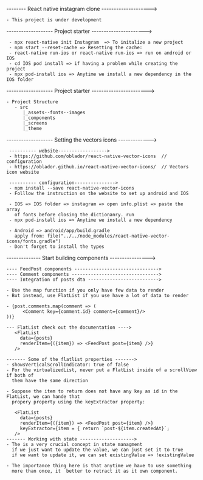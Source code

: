 
-------- React native instagram clone -------------------->
 
    - This project is under development

------------------- Project starter ---------------------->
 
     - npx react-native init Instagram  => To initalize a new project
     - npm start --reset-cache => Resetting the cache: 
     - react-native run-ios or react-native run-ios => run on android or IOS
     - cd IOS pod install => if having a problem while creating the project
     - npx pod-install ios => Anytime we install a new dependency in the IOS folder

------------------- Project starter ----------------------->

    - Project Structure
       - src
          |_assets--fonts--images
          |_components
          |_screens
          |_theme

------------------- Setting the vectors icons ------------->

     ---------- website------------------>
     - https://github.com/oblador/react-native-vector-icons  // configuration
     - https://oblador.github.io/react-native-vector-icons/  // Vectors icon website
     
     ---------- configuration--------------->
     - npm install --save react-native-vector-icons
     - Folllow the instruction on the website to set up android and IOS

     - IOS => IOS folder => instagram => open info.plist => paste the array 
       of fonts before closing the dictionanry. run 
     - npx pod-install ios => Anytime we install a new dependency

     - Android => android/app/build.gradle
       apply from: file("../../node_modules/react-native-vector-icons/fonts.gradle")
     - Don't forget to install the types

-------------- Start building components ---------------->

    ---- FeedPost components ------------------------------->
    ---- Comment components -------------------------------->
    ---- Integration of posts dta -------------------------->
   
    - Use the map function if you only have few data to render
    - But instead, use FlatList if you use have a lot of data to render

    - {post.comments.map(comment => (
          <Comment key={comment.id} comment={comment}/>
    ))}

    --- FlatList check out the documentation ---->
       <FlatList
         data={posts}
         renderItem={({item}) => <FeedPost post={item} />}
       />

    ------- Some of the flatlist properties ------->
    - showsVerticalScrollIndicator: true of false
    - For the virtualizedList, never put a FlatList inside of a scrollView if both of 
      them have the same direction

    - Suppose the item to return does not have any key as id in the FlatList, we can hande that 
      propery property using the keyExtractor property:
  
       <FlatList
         data={posts}
         renderItem={({item}) => <FeedPost post={item} />}
         keyExtractor={item = { return `post-${item.createdAt}`;
       />
    ------- Working with state -------------------->
    - The is a very crucial concept in state managment 
      if we just want to update the value, we can just set it to true
      if we want to update it, we can set existingValue => !existingValue

    - The importance thing here is that anytime we have to use something
      more than once, it  better to retract it as it own component.
    


    
      
